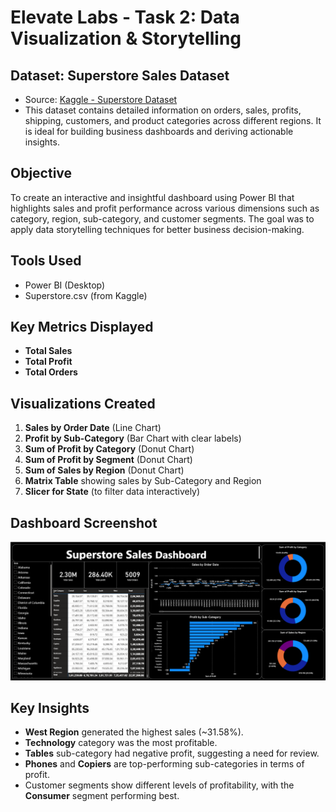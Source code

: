 # Elevate Labs - Task 2: Data Visualization & Storytelling

## Dataset: Superstore Sales Dataset
- Source: [Kaggle - Superstore Dataset](https://www.kaggle.com/datasets/vivek468/superstore-dataset-final)
- This dataset contains detailed information on orders, sales, profits, shipping, customers, and product categories across different regions. It is ideal for building business dashboards and deriving actionable insights.

## Objective
To create an interactive and insightful dashboard using Power BI that highlights sales and profit performance across various dimensions such as category, region, sub-category, and customer segments. The goal was to apply data storytelling techniques for better business decision-making.

## Tools Used
- Power BI (Desktop)
- Superstore.csv (from Kaggle)

## Key Metrics Displayed
- **Total Sales**
- **Total Profit**
- **Total Orders**

## Visualizations Created
1. **Sales by Order Date** (Line Chart)
2. **Profit by Sub-Category** (Bar Chart with clear labels)
3. **Sum of Profit by Category** (Donut Chart)
4. **Sum of Profit by Segment** (Donut Chart)
5. **Sum of Sales by Region** (Donut Chart)
6. **Matrix Table** showing sales by Sub-Category and Region
7. **Slicer for State** (to filter data interactively)

## Dashboard Screenshot
![Superstore Sales Dashboard](https://github.com/Bagiliabdulrahman/Elevate-Labs---Task-2-Data-Visualization-Storytelling/blob/main/Screenshot%202025-08-06%20223846.png)

## Key Insights
-  **West Region** generated the highest sales (~31.58%).
-  **Technology** category was the most profitable.
-  **Tables** sub-category had negative profit, suggesting a need for review.
-  **Phones** and **Copiers** are top-performing sub-categories in terms of profit.
-  Customer segments show different levels of profitability, with the **Consumer** segment performing best.
